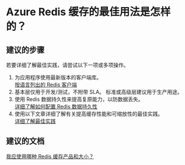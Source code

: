 <properties
    pageTitle="What are the best practices for using Azure Redis Cache?"
    description="Azure Redis 缓存的最佳用法是怎样的？"
    service="microsoft.cache"
    resource="redis"
    authors="kasparks"
    displayOrder="4"
    selfHelpType="resource"
    supportTopicIds=""
    resourceTags=""
    productPesIds=""
    cloudEnvironments="public"
/>


# Azure Redis 缓存的最佳用法是怎样的？

## **建议的步骤**
若要详细了解最佳实践，请尝试以下一项或多项操作。

1. 为应用程序使用最新版本的客户端库。<br>
[按语言列出的 Redis 客户端](http://redis.io/clients)
2. 基本层仅用于开发/测试，不附带 SLA。 标准或高级层建议用于生产用途。
3. 使用 Redis 数据持久性来提高复原能力，以防数据丢失。<br>
[详细了解如何配置 Redis 数据持久性](https://azure.microsoft.com/documentation/articles/cache-how-to-premium-persistence/)
4. 使用以下文章详细了解有关提高缓存性能和可缩放性的最佳实践。<br>
[详细了解最佳实践](http://aka.ms/redistroubleshootpnp)

## **建议的文档**
[我应使用哪种 Redis 缓存产品和大小？](http://aka.ms/redistroubleshootoffering)



<!--HONumber=Jun16_HO5-->


